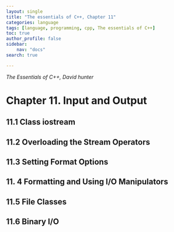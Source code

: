 ```yaml
---
layout: single
title: "The essentials of C++, Chapter 11"
categories: language
tags: [language, programming, cpp, The essentials of C++]
toc: true
author_profile: false
sidebar:
    nav: "docs"
search: true

---
```


*The Essentials of C++, David hunter*



# Chapter 11. Input and Output

## 11.1 Class iostream

## 11.2 Overloading the Stream Operators

## 11.3 Setting Format Options

## 11. 4 Formatting and Using I/O Manipulators

## 11.5 File Classes

## 11.6 Binary I/O
